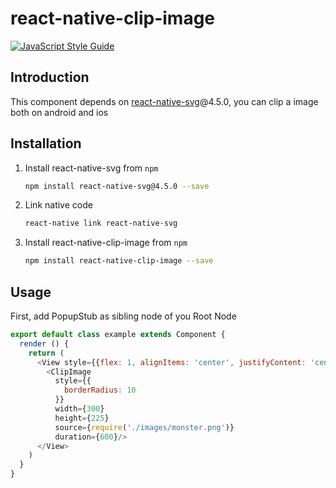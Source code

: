 # react-native-clip-image

[![JavaScript Style Guide](https://cdn.rawgit.com/feross/standard/master/badge.svg)](https://github.com/feross/standard)  
  
## Introduction 
This component depends on [react-native-svg](https://github.com/react-native-community/react-native-svg)@4.5.0, you can clip a image both on android and ios

## Installation 
1. Install react-native-svg from `npm`

    ```bash
    npm install react-native-svg@4.5.0 --save
    ```
    
2. Link native code

    ```bash
    react-native link react-native-svg
    ```
    
3. Install react-native-clip-image from `npm`

    ```bash
    npm install react-native-clip-image --save
    ```

## Usage
First, add PopupStub as sibling node of you Root Node
``` js
export default class example extends Component {
  render () {
    return (
      <View style={{flex: 1, alignItems: 'center', justifyContent: 'center'}}>
        <ClipImage
          style={{
            borderRadius: 10
          }}
          width={300}
          height={225}
          source={require('./images/monster.png')}
          duration={600}/>
      </View>
    )
  }
}
```
